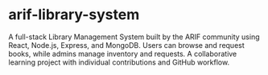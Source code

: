 # arif-library-system
A full-stack Library Management System built by the ARIF community using React, Node.js, Express, and MongoDB. Users can browse and request books, while admins manage inventory and requests. A collaborative learning project with individual contributions and GitHub workflow.
